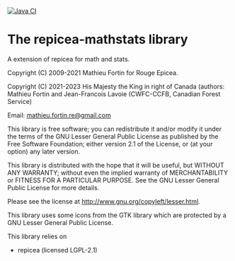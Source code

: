 <!-- badges: start -->
[![Java CI](https://github.com/CWFC-CCFB/repicea-mathstats/actions/workflows/gradle.yml/badge.svg)](https://github.com/CWFC-CCFB/repicea-mathstats/actions/workflows/gradle.yml)
<!-- badges: end -->

The repicea-mathstats library
==============================

A extension of repicea for math and stats.

Copyright (C) 2009-2021 Mathieu Fortin for Rouge Epicea.

Copyright (C) 2021-2023 His Majesty the King in right of Canada (authors: Mathieu Fortin and Jean-Francois Lavoie (CWFC-CCFB, Canadian Forest Service)

Email: mathieu.fortin.re@gmail.com

This library is free software; you can redistribute it and/or
modify it under the terms of the GNU Lesser General Public
License as published by the Free Software Foundation; either
version 2.1 of the License, or (at your option) any later version.

This library is distributed with the hope that it will be useful,
but WITHOUT ANY WARRANTY; without even the implied
warranty of MERCHANTABILITY or FITNESS FOR A
PARTICULAR PURPOSE. See the GNU Lesser General Public
License for more details.

Please see the license at http://www.gnu.org/copyleft/lesser.html.

This library uses some icons from the GTK library which are protected 
by a GNU Lesser General Public License. 

This library relies on 
- repicea (licensed LGPL-2.1)  


